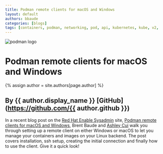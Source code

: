 ```yaml
---
title: Podman remote clients for macOS and Windows 
layout: default
authors: bbaude
categories: [blogs]
tags: [containers, podman, networking, pod, api, kubernetes, kube, v2, hpc, windows, mac]
---
```

![podman logo](https://podman.io/images/podman.svg)

# Podman remote clients for macOS and Windows 
{% assign author = site.authors[page.author] %}
## By {{ author.display_name }} [GitHub](https://github.com/{{ author.github }})

In a recent blog post on the [Red Hat Enable Sysadmin](https://www.redhat.com/sysadmin/) site, [Podman remote clients for macOS and Windows](https://www.redhat.com/sysadmin/podman-clients-macos-windows), Brent Baude and [Ashley Cui](https://twitter.com/cuicodes) walk you through setting up a remote client on either Windows or macOS to let you manage your containers and images on your Linux backend.  The post covers installation, ssh setup, creating the initial connection and finally how to use the client.  Give it a quick look!
